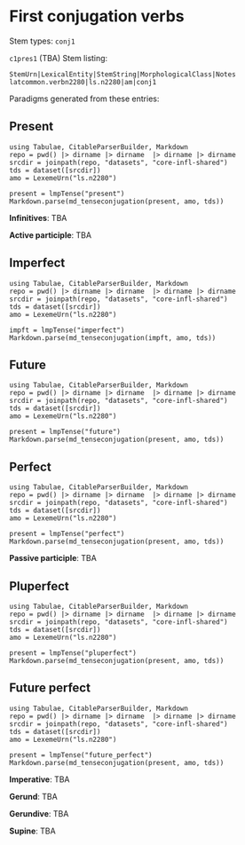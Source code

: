 # First conjugation verbs

Stem types: `conj1`

`c1pres1` (TBA)
Stem listing:

```
StemUrn|LexicalEntity|StemString|MorphologicalClass|Notes
latcommon.verbn2280|ls.n2280|am|conj1
```


Paradigms generated from these entries:


## Present

```@eval
using Tabulae, CitableParserBuilder, Markdown
repo = pwd() |> dirname |> dirname  |> dirname |> dirname
srcdir = joinpath(repo, "datasets", "core-infl-shared") 
tds = dataset([srcdir])
amo = LexemeUrn("ls.n2280")

present = lmpTense("present")
Markdown.parse(md_tenseconjugation(present, amo, tds))
```


**Infinitives**: TBA

**Active participle**: TBA

## Imperfect 

```@eval
using Tabulae, CitableParserBuilder, Markdown
repo = pwd() |> dirname |> dirname  |> dirname |> dirname
srcdir = joinpath(repo, "datasets", "core-infl-shared") 
tds = dataset([srcdir])
amo = LexemeUrn("ls.n2280")

impft = lmpTense("imperfect")
Markdown.parse(md_tenseconjugation(impft, amo, tds))
```


## Future

```@eval
using Tabulae, CitableParserBuilder, Markdown
repo = pwd() |> dirname |> dirname  |> dirname |> dirname
srcdir = joinpath(repo, "datasets", "core-infl-shared") 
tds = dataset([srcdir])
amo = LexemeUrn("ls.n2280")

present = lmpTense("future")
Markdown.parse(md_tenseconjugation(present, amo, tds))
```


## Perfect

```@eval
using Tabulae, CitableParserBuilder, Markdown
repo = pwd() |> dirname |> dirname  |> dirname |> dirname
srcdir = joinpath(repo, "datasets", "core-infl-shared") 
tds = dataset([srcdir])
amo = LexemeUrn("ls.n2280")

present = lmpTense("perfect")
Markdown.parse(md_tenseconjugation(present, amo, tds))
```

**Passive participle**: TBA



## Pluperfect

```@eval
using Tabulae, CitableParserBuilder, Markdown
repo = pwd() |> dirname |> dirname  |> dirname |> dirname
srcdir = joinpath(repo, "datasets", "core-infl-shared") 
tds = dataset([srcdir])
amo = LexemeUrn("ls.n2280")

present = lmpTense("pluperfect")
Markdown.parse(md_tenseconjugation(present, amo, tds))
```



## Future perfect

```@eval
using Tabulae, CitableParserBuilder, Markdown
repo = pwd() |> dirname |> dirname  |> dirname |> dirname
srcdir = joinpath(repo, "datasets", "core-infl-shared") 
tds = dataset([srcdir])
amo = LexemeUrn("ls.n2280")

present = lmpTense("future_perfect")
Markdown.parse(md_tenseconjugation(present, amo, tds))
```

**Imperative**: TBA 


**Gerund**: TBA

**Gerundive**: TBA

**Supine**: TBA
